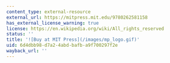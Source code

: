 ```yaml
---
content_type: external-resource
external_url: https://mitpress.mit.edu/9780262581158
has_external_license_warning: true
license: https://en.wikipedia.org/wiki/All_rights_reserved
status: ''
title: '![Buy at MIT Press](/images/mp_logo.gif)'
uid: 6d4dbb98-d7a2-4abd-bafb-a9f700297f2e
wayback_url: ''
---
```

